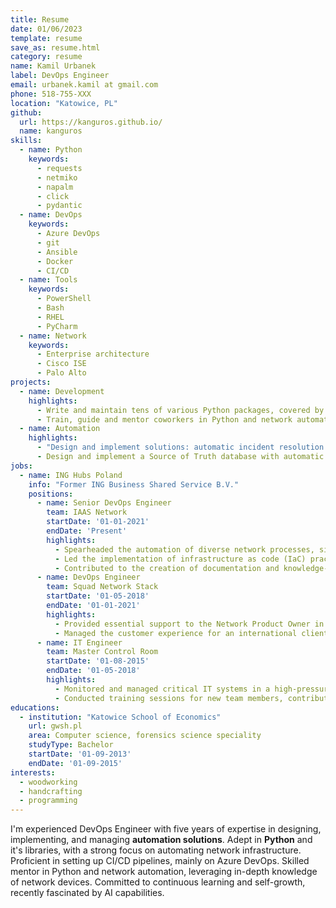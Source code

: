 ```yaml
---
title: Resume
date: 01/06/2023
template: resume
save_as: resume.html
category: resume
name: Kamil Urbanek
label: DevOps Engineer
email: urbanek.kamil at gmail.com
phone: 518-755-XXX
location: "Katowice, PL"
github:
  url: https://kanguros.github.io/
  name: kanguros
skills:
  - name: Python
    keywords:
      - requests
      - netmiko
      - napalm
      - click
      - pydantic
  - name: DevOps
    keywords:
      - Azure DevOps
      - git
      - Ansible
      - Docker
      - CI/CD
  - name: Tools
    keywords:
      - PowerShell
      - Bash
      - RHEL
      - PyCharm
  - name: Network
    keywords:
      - Enterprise architecture
      - Cisco ISE
      - Palo Alto
projects:
  - name: Development
    highlights:
      - Write and maintain tens of various Python packages, covered by CI\CD best practices.
      - Train, guide and mentor coworkers in Python and network automation.
  - name: Automation
    highlights:
      - "Design and implement solutions: automatic incident resolution on network devices and automated patching of various network devices"
      - Design and implement a Source of Truth database with automatic distribution to dependent databases.
jobs:
  - name: ING Hubs Poland
    info: "Former ING Business Shared Service B.V."
    positions:  
      - name: Senior DevOps Engineer
        team: IAAS Network
        startDate: '01-01-2021'
        endDate: 'Present'
        highlights:
          - Spearheaded the automation of diverse network processes, significantly boosting operational efficiency and minimizing manual errors.
          - Led the implementation of infrastructure as code (IaC) practices, resulting in heightened infrastructure consistency.
          - Contributed to the creation of documentation and knowledge-sharing resources, enhancing team productivity and ensuring consistent best practices.
      - name: DevOps Engineer
        team: Squad Network Stack   
        startDate: '01-05-2018'
        endDate: '01-01-2021'
        highlights:
          - Provided essential support to the Network Product Owner in fulfilling their responsibilities.
          - Managed the customer experience for an international client, addressing inquiries, resolving issues, and ensuring their satisfaction with services provided.
      - name: IT Engineer
        team: Master Control Room         
        startDate: '01-08-2015'
        endDate: '01-05-2018'
        highlights:
          - Monitored and managed critical IT systems in a high-pressure environment, ensuring uninterrupted service availability and rapid response to incidents.
          - Conducted training sessions for new team members, contributing to their successful onboarding and integration into the team.
educations:
  - institution: "Katowice School of Economics"
    url: gwsh.pl
    area: Computer science, forensics science speciality
    studyType: Bachelor
    startDate: '01-09-2013'
    endDate: '01-09-2015'
interests:
  - woodworking
  - handcrafting
  - programming
---
```


I'm experienced DevOps Engineer with five years of expertise in designing, implementing, and managing **automation
solutions**. Adept in **Python** and it's libraries, with a strong focus on automating network infrastructure.
Proficient in setting up CI/CD pipelines, mainly on Azure DevOps. Skilled mentor in Python and network automation,
leveraging in-depth knowledge of network devices. Committed to continuous learning and self-growth, recently fascinated
by AI capabilities.
